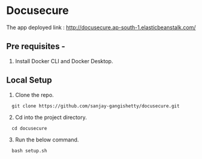 # Docusecure

The app deployed link : http://docusecure.ap-south-1.elasticbeanstalk.com/

## Pre requisites -
1. Install Docker CLI and Docker Desktop. 

## Local Setup 
1. Clone the repo.
  ```shell
    git clone https://github.com/sanjay-gangishetty/docusecure.git
  ```
2. Cd into the project directory.
  ```shell
    cd docusecure
  ```
3. Run the below command.
  ```shell
    bash setup.sh
  ```
